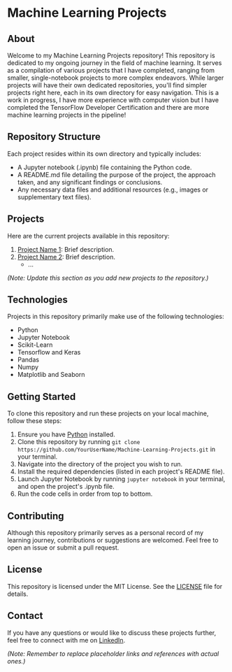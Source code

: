 # Machine Learning Projects

## About
Welcome to my Machine Learning Projects repository! This repository is dedicated to my ongoing journey in the field of machine learning. It serves as a compilation of various projects that I have completed, ranging from smaller, single-notebook projects to more complex endeavors. While larger projects will have their own dedicated repositories, you'll find simpler projects right here, each in its own directory for easy navigation. This is a work in progress, I have more experience with computer vision but I have completed the TensorFlow Developer Certification and there are more machine learning projects in the pipeline!

## Repository Structure
Each project resides within its own directory and typically includes:
- A Jupyter notebook (.ipynb) file containing the Python code.
- A README.md file detailing the purpose of the project, the approach taken, and any significant findings or conclusions.
- Any necessary data files and additional resources (e.g., images or supplementary text files).

## Projects
Here are the current projects available in this repository:

1. [Project Name 1](link-to-project-1): Brief description.
2. [Project Name 2](link-to-project-2): Brief description.
   - ...

_(Note: Update this section as you add new projects to the repository.)_

## Technologies
Projects in this repository primarily make use of the following technologies:
- Python
- Jupyter Notebook
- Scikit-Learn
- Tensorflow and Keras
- Pandas
- Numpy
- Matplotlib and Seaborn

## Getting Started
To clone this repository and run these projects on your local machine, follow these steps:
1. Ensure you have [Python](https://www.python.org/downloads/) installed.
2. Clone this repository by running `git clone https://github.com/YourUserName/Machine-Learning-Projects.git` in your terminal.
3. Navigate into the directory of the project you wish to run.
4. Install the required dependencies (listed in each project's README file).
5. Launch Jupyter Notebook by running `jupyter notebook` in your terminal, and open the project's .ipynb file.
6. Run the code cells in order from top to bottom.

## Contributing
Although this repository primarily serves as a personal record of my learning journey, contributions or suggestions are welcomed. Feel free to open an issue or submit a pull request.

## License
This repository is licensed under the MIT License. See the [LICENSE](LICENSE) file for details.

## Contact
If you have any questions or would like to discuss these projects further, feel free to connect with me on [LinkedIn](your-linkedin-profile-link).

_(Note: Remember to replace placeholder links and references with actual ones.)_
